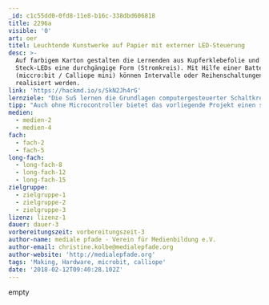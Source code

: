 ```yaml
---
_id: c1c55dd0-0fd8-11e8-b16c-338dbd606818
title: 2296a
visible: '0'
art: oer
titel: Leuchtende Kunstwerke auf Papier mit externer LED-Steuerung
desc: >-
  Auf farbigem Karton gestalten die Lernenden aus Kupferklebefolie und
  Steck-LEDs eine durchgängige Form (Stromkreis). Mit Hilfe einer Batterie werden die Leuchtdiode angeschaltet und durch Microcontroller
  (miccro:bit / Calliope mini) können Intervalle oder Reihenschaltungen
  realisiert werden.
link: 'https://hackmd.io/s/SkN2Jh4rG'
lernziele: "Die SuS lernen die Grundlagen computergesteuerter Schaltkreise kennen. \r\nKünstlerisches Gestalten wird mit einfachen Prinzipien der Elektrotechnik verknüpft. In einem zweiten Schritt wird die Bedienung + Programmierung einfacher Microcontroller vermittelt."
tipp: "Auch ohne Microcontroller bietet das vorliegende Projekt einen spannenden Einstieg in Schaltkreise und erstes Verständnis von Elektronik. \r\nDer micro:bit ist eine wirkliche Alternative zum Calliope mini - er ist günstiger und kann mehr."
medien:
  - medien-2
  - medien-4
fach:
  - fach-2
  - fach-5
long-fach:
  - long-fach-8
  - long-fach-12
  - long-fach-15
zielgruppe:
  - zielgruppe-1
  - zielgruppe-2
  - zielgruppe-3
lizenz: lizenz-1
dauer: dauer-3
vorbereitungszeit: vorbereitungszeit-3
author-name: mediale pfade - Verein für Medienbildung e.V.
author-email: christine.kolbe@medialepfade.org
author-website: 'http://medialepfade.org'
tags: 'Making, Hardware, microbit, calliope'
date: '2018-02-12T09:40:28.102Z'
---
```

empty
